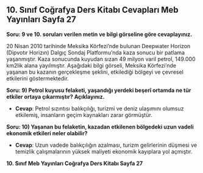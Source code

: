 ## 10. Sınıf Coğrafya Ders Kitabı Cevapları Meb Yayınları Sayfa 27

**Soru: 9 ve 10. soruları verilen metin ve bilgi görseline göre cevaplayınız.**

20 Nisan 2010 tarihinde Meksika Körfezi’nde bulunan Deepwater Horizon (Dipvotır Horizın) Dalgıç Sondaj Platformu’nda kaza sonucu bir patlama yaşanmıştır. Kaza sonucunda kuyudan sızan 49 milyon varil petrol, 149.000 km2lik alana yayılmıştır. Aşağıdaki bilgi görseli, Meksika Körfezi’nde yaşanan bu kazanın gerçekleşme şeklini, etkilediği bölgeyi ve çevresel etkilerini göstermektedir.

**Soru: 9) Petrol kuyusu felaketi, yaşandığı yerdeki beşerî ortamda ne tür etkiler ortaya çıkarmıştır? Açıklayınız.**

* **Cevap**: Petrol sızıntısı balıkçılığı, turizmi ve deniz ulaşımını olumsuz etkilemiş, insanların geçim kaynakları zarar görmüştür.

**Soru: 10) Yaşanan bu felaketin, kazadan etkilenen bölgedeki uzun vadeli ekonomik etkileri neler olabilir?**

* **Cevap**: Uzun vadede balıkçılığın azalması, turizm gelirlerinin düşmesi ve temizlik çalışmalarının yüksek maliyeti ekonomik kayıplara yol açmıştır.

**10. Sınıf Meb Yayınları Coğrafya Ders Kitabı Sayfa 27**